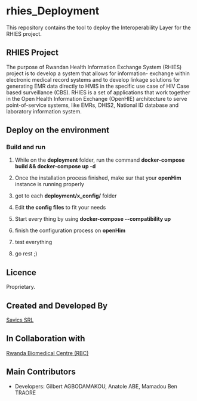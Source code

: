 # rhies_Deployment
This repository contains the tool to deploy the Interoperability Layer for the RHIES project.

## RHIES Project
The purpose of Rwandan Health Information Exchange System (RHIES) project is to develop a system that allows for information- exchange within electronic medical record systems and to develop linkage solutions for generating EMR data directly to HMIS in the specific use case of HIV Case based surveillance (CBS). RHIES is a set of applications that work together in the Open Health Information Exchange (OpenHIE) architecture to serve point-of-service systems, like EMRs, DHIS2, National ID database and laboratory information system.

## Deploy on the environment

### Build and run
1. While on the **deployment** folder, run the command **docker-compose build && docker-compose up -d**

2. Once the installation process finished, make sur that your **openHim** instance is running properly

3. got to each **deployment/x_config/** folder

4. Edit **the config files** to fit your needs 

5. Start every thing by using **docker-compose --compatibility up**

6. finish the configuration process on **openHim**

7. test everything

8. go rest ;)

## Licence ###
Proprietary.

## Created and Developed By
[Savics SRL](https://savics.org)

## In Collaboration with
[Rwanda Biomedical Centre (RBC)](https://www.rbc.gov.rw/)

## Main Contributors
* Developers: Gilbert AGBODAMAKOU, Anatole ABE, Mamadou Ben TRAORE
